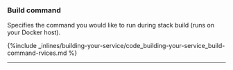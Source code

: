 <!-- post: -->


### Build command

Specifies the command you would like to run during stack build (runs on your Docker host).



{%include _inlines/building-your-service/code_building-your-service_build-command-rvices.md %}



* * *

